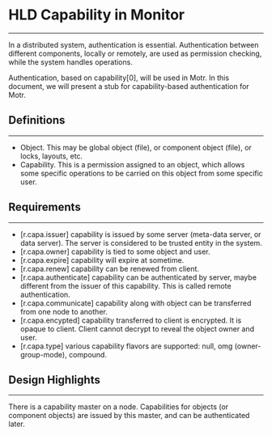 # HLD Capability in Monitor  
------------------------------------
In a distributed system, authentication is essential. Authentication between different components, locally or remotely, are used as permission checking, while the system handles operations.

Authentication, based on capability[0], will be used in Motr. In this document, we will present a stub for capability-based authentication for Motr.

## Definitions
-----------------------
*  Object. This may be global object (file), or component object (file), or locks, layouts, etc.
*  Capability. This is a permission assigned to an object, which allows some specific operations to be carried on this object from some specific user.  

## Requirements
-------------------------
*  [r.capa.issuer] capability is issued by some server (meta-data server, or data server). The server is considered to be trusted entity in the system.
*  [r.capa.owner] capability is tied to some object and user.
*  [r.capa.expire] capability will expire at sometime.
*  [r.capa.renew] capability can be renewed from client.
*  [r.capa.authenticate] capability can be authenticated by server, maybe different from the issuer of this capability. This is called remote authentication.
*  [r.capa.communicate] capability along with object can be transferred from one node to another.
*  [r.capa.encypted] capability transferred to client is encrypted. It is opaque to client. Client cannot decrypt to reveal the object owner and user.
*  [r.capa.type] various capability flavors are supported: null, omg (owner-group-mode), compound.  

## Design Highlights
-----------------------
There is a capability master on a node. Capabilities for objects (or component objects) are issued by this master, and can be authenticated later.
